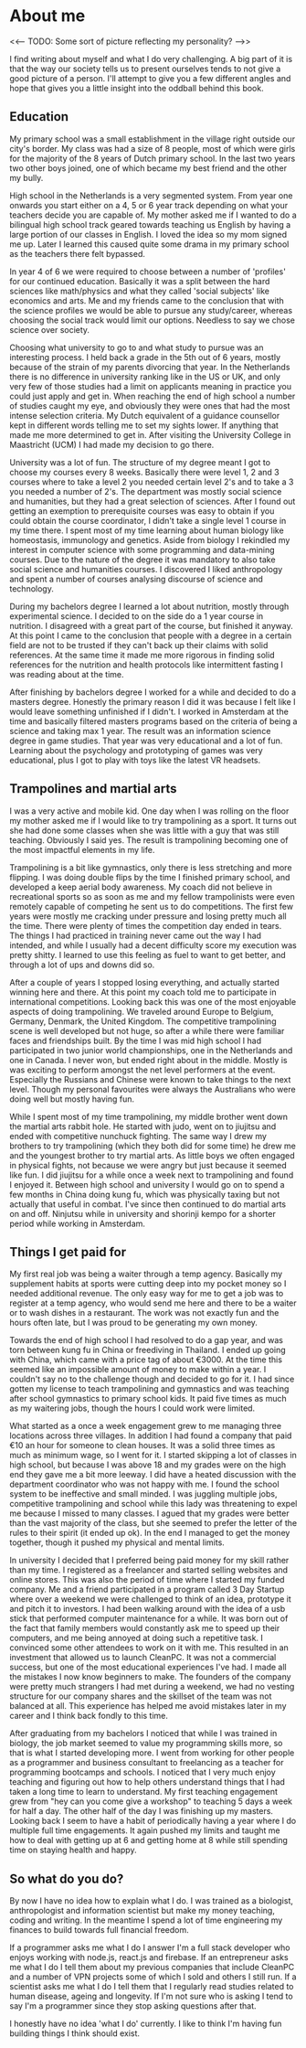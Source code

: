 # About me

<<-- TODO: Some sort of picture reflecting my personality? -->>

I find writing about myself and what I do very challenging. A big part of it is that the way our society tells us to present ourselves tends to not give a good picture of a person. I'll attempt to give you a few different angles and hope that gives you a little insight into the oddball behind this book.

## Education

My primary school was a small establishment in the village right outside our city's border. My class was had a size of 8 people, most of which were girls for the majority of the 8 years of Dutch primary school. In the last two years two other boys joined, one of which became my best friend and the other my bully.

High school in the Netherlands is a very segmented system. From year one onwards you start either on a 4, 5 or 6 year track depending on what your teachers decide you are capable of. My mother asked me if I wanted to do a bilingual high school track geared towards teaching us English by having a large portion of our classes in English. I loved the idea so my mom signed me up. Later I learned this caused quite some drama in my primary school as the teachers there felt bypassed.

In year 4 of 6 we were required to choose between a number of 'profiles' for our continued education. Basically it was a split between the hard sciences like math/physics and what they called 'social subjects' like economics and arts. Me and my friends came to the conclusion that with the science profiles we would be able to pursue any study/career, whereas choosing the social track would limit our options. Needless to say we chose science over society.

Choosing what university to go to and what study to pursue was an interesting process. I held back a grade in the 5th out of 6 years, mostly because of the strain of my parents divorcing that year. In the Netherlands there is no difference in university ranking like in the US or UK, and only very few of those studies had a limit on applicants meaning in practice you could just apply and get in. When reaching the end of high school a number of studies caught my eye, and obviously they were ones that had the most intense selection criteria. My Dutch equivalent of a guidance counsellor kept in different words telling me to set my sights lower. If anything that made me more determined to get in. After visiting the University College in Maastricht (UCM) I had made my decision to go there.

University was a lot of fun. The structure of my degree meant I got to choose my courses every 8 weeks. Basically there were level 1, 2 and 3 courses where to take a level 2 you needed certain level 2's and to take a 3 you needed a number of 2's. The department was mostly social science and humanities, but they had a great selection of sciences. After I found out getting an exemption to prerequisite courses was easy to obtain if you could obtain the course coordinator, I didn't take a single level 1 course in my time there. I spent most of my time learning about human biology like homeostasis, immunology and genetics. Aside from biology I rekindled my interest in computer science with some programming and data-mining courses. Due to the nature of the degree it was mandatory to also take social science and humanities courses. I discovered I liked anthropology and spent a number of courses analysing discourse of science and technology.

During my bachelors degree I learned a lot about nutrition, mostly through experimental science. I decided to on the side do a 1 year course in nutrition. I disagreed with a great part of the course, but finished it anyway. At this point I came to the conclusion that people with a degree in a certain field are not to be trusted if they can't back up their claims with solid references. At the same time it made me more rigorous in finding solid references for the nutrition and health protocols like intermittent fasting I was reading about at the time.

After finishing by bachelors degree I worked for a while and decided to do a masters degree. Honestly the primary reason I did it was because I felt like I would leave something unfinished if I didn't. I worked in Amsterdam at the time and basically filtered masters programs based on the criteria of being a science and taking max 1 year. The result was an information science degree in game studies. That year was very educational and a lot of fun. Learning about the psychology and prototyping of games was very educational, plus I got to play with toys like the latest VR headsets.

## Trampolines and martial arts

I was a very active and mobile kid. One day when I was rolling on the floor my mother asked me if I would like to try trampolining as a sport. It turns out she had done some classes when she was little with a guy that was still teaching. Obviously I said yes. The result is trampolining becoming one of the most impactful elements in my life.

Trampolining is a bit like gymnastics, only there is less stretching and more flipping. I was doing double flips by the time I finished primary school, and developed a keep aerial body awareness. My coach did not believe in recreational sports so as soon as me and my fellow trampolinists were even remotely capable of competing he sent us to do competitions. The first few years were mostly me cracking under pressure and losing pretty much all the time. There were plenty of times the competition day ended in tears. The things I had practiced in training never came out the way I had intended, and while I usually had a decent difficulty score my execution was pretty shitty. I learned to use this feeling as fuel to want to get better, and through a lot of ups and downs did so.

After a couple of years I stopped losing everything, and actually started winning here and there. At this point my coach told me to participate in international competitions. Looking back this was one of the most enjoyable aspects of doing trampolining. We traveled around Europe to Belgium, Germany, Denmark, the United Kingdom. The competitive trampolining scene is well developed but not huge, so after a while there were familiar faces and friendships built. By the time I was mid high school I had participated in two junior world championships, one in the Netherlands and one in Canada. I never won, but ended right about in the middle. Mostly is was exciting to perform amongst the net level performers at the event. Especially the Russians and Chinese were known to take things to the next level. Though my personal favourites were always the Australians who were doing well but mostly having fun.

While I spent most of my time trampolining, my middle brother went down the martial arts rabbit hole. He started with judo, went on to jiujitsu and ended with competitive nunchuck fighting. The same way I drew my brothers to try trampolining (which they both did for some time) he drew me and the youngest brother to try martial arts. As little boys we often engaged in physical fights, not because we were angry but just because it seemed like fun. I did jiujitsu for a while once a week next to trampolining and found I enjoyed it. Between high school and university I would go on to spend a few months in China doing kung fu, which was physically taxing but not actually that useful in combat. I've since then continued to do martial arts on and off. Ninjutsu while in university and shorinji kempo for a shorter period while working in Amsterdam.

## Things I get paid for

My first real job was being a waiter through a temp agency. Basically my supplement habits at sports were cutting deep into my pocket money so I needed additional revenue. The only easy way for me to get a job was to register at a temp agency, who would send me here and there to be a waiter or to wash dishes in a restaurant. The work was not exactly fun and the hours often late, but I was proud to be generating my own money.

Towards the end of high school I had resolved to do a gap year, and was torn between kung fu in China or freediving in Thailand. I ended up going with China, which came with a price tag of about €3000. At the time this seemed like an impossible amount of money to make within a year. I couldn't say no to the challenge though and decided to go for it. I had since gotten my license to teach trampolining and gymnastics and was teaching after school gymnastics to primary school kids. It paid five times as much as my waitering jobs, though the hours I could work were limited.

What started as a once a week engagement grew to me managing three locations across three villages. In addition I had found a company that paid €10 an hour for someone to clean houses. It was a solid three times as much as minimum wage, so I went for it. I started skipping a lot of classes in high school, but because I was above 18 and my grades were on the high end they gave me a bit more leeway. I did have a heated discussion with the department coordinator who was not happy with me. I found the school system to be ineffective and small minded. I was juggling multiple jobs, competitive trampolining and school while this lady was threatening to expel me because I missed to many classes. I agued that my grades were better than the vast majority of the class, but she seemed to prefer the letter of the rules to their spirit (it ended up ok). In the end I managed to get the money together, though it pushed my physical and mental limits. 

In university I decided that I preferred being paid money for my skill rather than my time. I registered as a freelancer and started selling websites and online stores. This was also the period of time where I started my funded company. Me and a friend participated in a program called 3 Day Startup where over a weekend we were challenged to think of an idea, prototype it and pitch it to investors. I had been walking around with the idea of a usb stick that performed computer maintenance for a while. It was born out of the fact that family members would constantly ask me to speed up their computers, and me being annoyed at doing such a repetitive task. I convinced some other attendees to work on it with me. This resulted in an investment that allowed us to launch CleanPC. It was not a commercial success, but one of the most educational experiences I've had. I made all the mistakes I now know beginners to make. The founders of the company were pretty much strangers I had met during a weekend, we had no vesting structure for our company shares and the skillset of the team was not balanced at all. This experience has helped me avoid mistakes later in my career and I think back fondly to this time.

After graduating from my bachelors I noticed that while I was trained in biology, the job market seemed to value my programming skills more, so that is what I started developing more. I went from working for other people as a programmer and business consultant to freelancing as a teacher for programming bootcamps and schools. I noticed that I very much enjoy teaching and figuring out how to help others understand things that I had taken a long time to learn to understand. My first teaching engagement grew from "hey can you come give a workshop" to teaching 5 days a week for half a day. The other half of the day I was finishing up my masters. Looking back I seem to have a habit of periodically having a year where I do multiple full time engagements. It again pushed my limits and taught me how to deal with getting up at 6 and getting home at 8 while still spending time on staying health and happy.

## So what do you do?

By now I have no idea how to explain what I do. I was trained as a biologist, anthropologist and information scientist but make my money teaching, coding and writing. In the meantime I spend a lot of time engineering my finances to build towards full financial freedom.

If a programmer asks me what I do I answer I'm a full stack developer who enjoys working with node.js, react.js and firebase. If an entrepreneur asks me what I do I tell them about my previous companies that include CleanPC and a number of VPN projects some of which I sold and others I still run. If a scientist asks me what I do I tell them that I regularly read studies related to human disease, ageing and longevity. If I'm not sure who is asking I tend to say I'm a programmer since they stop asking questions after that.

I honestly have no idea 'what I do' currently. I like to think I'm having fun building things I think should exist.